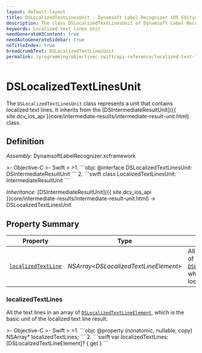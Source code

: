 ```yaml
---
layout: default-layout
title: DSLocalizedTextLinesUnit - Dynamsoft Label Recognizer iOS Edition
description: The class DSLocalizedTextLinesUnit of Dynamsoft Label Recognizer represents a unit that contains localized text lines.
keywords: Localized text lines unit
needGenerateH3Content: true
needAutoGenerateSidebar: true
noTitleIndex: true
breadcrumbText: DSLocalizedTextLinesUnit
permalink: /programming/objectivec-swift/api-reference/localized-text-lines-unit.html
---
```


# DSLocalizedTextLinesUnit

The `DSLocalizedTextLinesUnit` class represents a unit that contains localized text lines. It inherits from the [DSIntermediateResultUnit]({{ site.dcv_ios_api }}core/intermediate-results/intermediate-result-unit.html) class.

## Definition

*Assembly:* DynamsoftLabelRecognizer.xcframework

<div class="sample-code-prefix"></div>
>- Objective-C
>- Swift
>
>1. 
```objc
@interface DSLocalizedTextLinesUnit: DSIntermediateResultUnit
```
2. 
```swift
class LocalizedTextLinesUnit: IntermediateResultUnit
```

*Inheritance:* [DSIntermediateResultUnit]({{ site.dcv_ios_api }}core/intermediate-results/intermediate-result-unit.html) -> DSLocalizedTextLinesUnit

## Property Summary

| Property | Type | Description |
| -------- | ---- | ----------- |
| [`localizedTextLine`](#localizedtextlines) | *NSArray<*DSLocalizedTextLineElement*>* | All the text lines in an array of [`DSLocalizedTextLineElement`](localized-text-line-element.md), which is the basic unit of the localized text line result. |

### localizedTextLines

All the text lines in an array of [`DSLocalizedTextLineElement`](localized-text-line-element.md), which is the basic unit of the localized text line result.

<div class="sample-code-prefix"></div>
>- Objective-C
>- Swift
>
>1. 
```objc
@property (nonatomic, nullable, copy) NSArray<DSLocalizedTextLineElement*>* localizedTextLines;
```
2. 
```swift
var localizedTextLines: [DSLocalizedTextLineElement]? { get }
```
